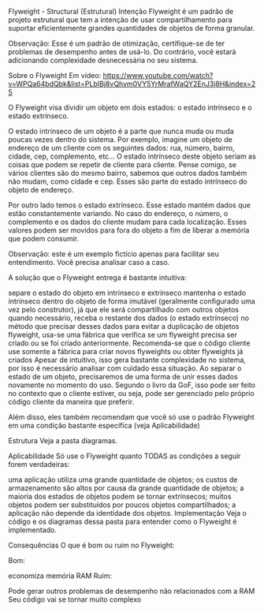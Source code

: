 Flyweight - Structural (Estrutural)
Intenção
Flyweight é um padrão de projeto estrutural que tem a intenção de usar compartilhamento para suportar eficientemente grandes quantidades de objetos de forma granular.

Observação: Esse é um padrão de otimização, certifique-se de ter problemas de desempenho antes de usá-lo. Do contrário, você estará adicionando complexidade desnecessária no seu sistema.

Sobre o Flyweight
Em vídeo: https://www.youtube.com/watch?v=WPQa64bdQbk&list=PLbIBj8vQhvm0VY5YrMrafWaQY2EnJ3j8H&index=25

O Flyweight visa dividir um objeto em dois estados: o estado intrínseco e o estado extrínseco.

O estado intrínseco de um objeto é a parte que nunca muda ou muda poucas vezes dentro do sistema. Por exemplo, imagine um objeto de endereço de um cliente com os seguintes dados: rua, número, bairro, cidade, cep, complemento, etc... O estado intrínseco deste objeto seriam as coisas que podem se repetir de cliente para cliente. Pense comigo, se vários clientes são do mesmo bairro, sabemos que outros dados também não mudam, como cidade e cep. Esses são parte do estado intrínseco do objeto de endereço.

Por outro lado temos o estado extrínseco. Esse estado mantém dados que estão constantemente variando. No caso do endereço, o número, o complemento e os dados do cliente mudam para cada localização. Esses valores podem ser movidos para fora do objeto a fim de liberar a memória que podem consumir.

Observação: este é um exemplo fictício apenas para facilitar seu entendimento. Você precisa analisar caso a caso.

A solução que o Flyweight entrega é bastante intuitiva:

separe o estado do objeto em intrínseco e extrínseco
mantenha o estado intrínseco dentro do objeto de forma imutável (geralmente configurado uma vez pelo construtor), já que ele será compartilhado com outros objetos
quando necessário, receba o restante dos dados (o estado extrínseco) no método que precisar desses dados
para evitar a duplicação de objetos flyweight, usa-se uma fábrica que verifica se um flyweight precisa ser criado ou se foi criado anteriormente. Recomenda-se que o código cliente use somente a fábrica para criar novos flyweights ou obter flyweights já criados
Apesar de intuitivo, isso gera bastante complexidade no sistema, por isso é necessário analisar com cuidado essa situação. Ao separar o estado de um objeto, precisaremos de uma forma de unir esses dados novamente no momento do uso. Segundo o livro da GoF, isso pode ser feito no contexto que o cliente estiver, ou seja, pode ser gerenciado pelo próprio código cliente da maneira que preferir.

Além disso, eles também recomendam que você só use o padrão Flyweight em uma condição bastante específica (veja Aplicabilidade)

Estrutura
Veja a pasta diagramas.

Aplicabilidade
Só use o Flyweight quanto TODAS as condições a seguir forem verdadeiras:

uma aplicação utiliza uma grande quantidade de objetos;
os custos de armazenamento são altos por causa da grande quantidade de objetos;
a maioria dos estados de objetos podem se tornar extrínsecos;
muitos objetos podem ser substituídos por poucos objetos compartilhados;
a aplicação não depende da identidade dos objetos.
Implementação
Veja o código e os diagramas dessa pasta para entender como o Flyweight é implementado.

Consequências
O que é bom ou ruim no Flyweight:

Bom:

economiza memória RAM
Ruim:

Pode gerar outros problemas de desempenho não relacionados com a RAM
Seu código vai se tornar muito complexo
